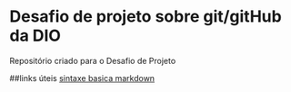 # Desafio de projeto sobre git/gitHub da DIO
 Repositório criado para o Desafio de Projeto

##links úteis
[sintaxe basica markdown](https://www.markdownguide.org/basic-syntax/)
